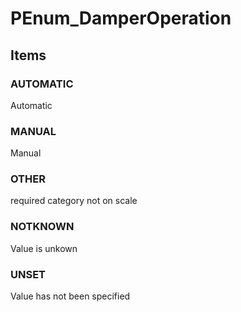 # PEnum_DamperOperation
<!-- end of short definition -->

## Items

### AUTOMATIC
Automatic

### MANUAL
Manual

### OTHER
required category not on scale

### NOTKNOWN
Value is unkown

### UNSET
Value has not been specified
